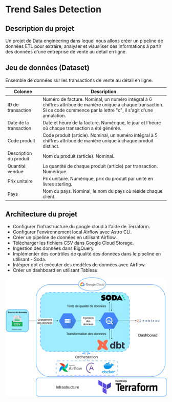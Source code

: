 
# Trend Sales Detection

## Description du projet
Un projet de Data engineering dans lequel nous allons créer un pipeline de données ETL pour extraire, analyser et visualiser des informations à partir des données d'une entreprise de vente au détail en ligne.

## Jeu de données (Dataset)
Ensemble de données sur les transactions de vente au détail en ligne.

| Colonne | Description |
| ------ | ------ |
| ID de transaction | Numéro de facture. Nominal, un numéro intégral à 6 chiffres attribué de manière unique à chaque transaction. Si ce code commence par la lettre "c", il s'agit d'une annulation. |
|Date de la transaction|Date et heure de la facture. Numérique, le jour et l'heure où chaque transaction a été générée.|
|Code produit|Code produit (article). Nominal, un numéro intégral à 5 chiffres attribué de manière unique à chaque produit distinct.|
|Description du produit|Nom du produit (article). Nominal.|
|Quantité vendue|La quantité de chaque produit (article) par transaction. Numérique.|
|Prix unitaire|Prix unitaire. Numérique, prix du produit par unité en livres sterling.|
|Pays|Nom du pays. Nominal, le nom du pays où réside chaque client.|

## Architecture du projet

- Configurer l'infrastructure du google cloud à l'aide de Terraform.
- Configurer l'environnement local Airflow avec Astro CLI.
- Créer un pipeline de données en utilisant Airflow.
- Télécharger les fichiers CSV dans Google Cloud Storage.
- Ingestion des données dans BigQuery.
- Implémenter des contrôles de qualité des données dans le pipeline en utilisant - Soda.
- Intégrer dbt et exécuter des modèles de données avec Airflow.
- Créer un dashboard en utilisant Tableau.

<img src="archi.png" alt="Architecture" style="width:600px;"/>